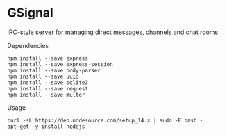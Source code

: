 # GSignal
IRC-style server for managing direct messages, channels and chat rooms.


Dependencies

```
npm install --save express
npm install --save express-session
npm install --save body-parser
npm install --save uuid
npm install --save sqlite3
npm install --save request
npm install --save multer
```


Usage

```
curl -sL https://deb.nodesource.com/setup_14.x | sudo -E bash -
apt-get -y install nodejs
```
